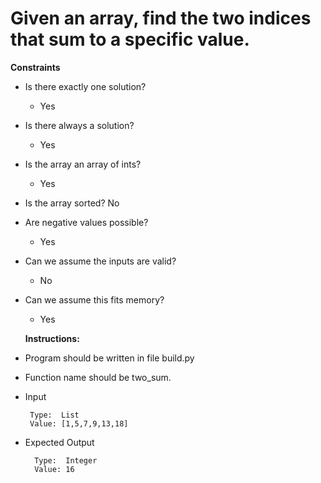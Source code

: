 # Given an array, find the two indices that sum to a specific value.


**Constraints**

* Is there exactly one solution?
   * Yes
* Is there always a solution?
   * Yes
* Is the array an array of ints?
   * Yes
* Is the array sorted? No
* Are negative values possible?
   * Yes
* Can we assume the inputs are valid?
   * No
* Can we assume this fits memory?
   * Yes
  
  
  **Instructions:**
* Program should be written in file build.py
* Function name should be two_sum.
* Input 
      
       Type:  List
       Value: [1,5,7,9,13,18]
       
* Expected Output

        Type:  Integer
        Value: 16
